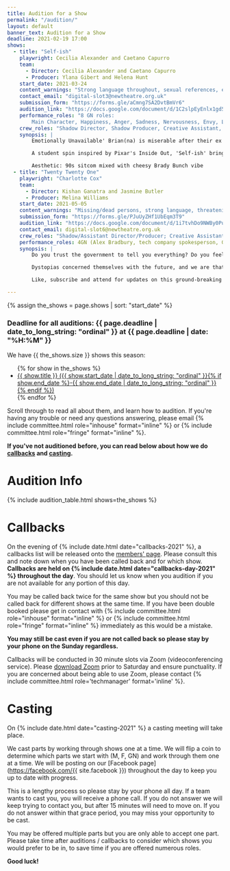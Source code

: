 ```yaml
---
title: Audition for a Show
permalink: "/audition/"
layout: default
banner_text: Audition for a Show
deadline: 2021-02-19 17:00
shows:
  - title: "Self-ish"
    playwright: Cecilia Alexander and Caetano Capurro 
    team: 
      - Director: Cecilia Alexander and Caetano Capurro
      - Producer: Ylana Gibert and Helena Hunt 
    start_date: 2021-03-24
    content_warnings: "Strong language throughout, sexual references, explores some sensitive topics such as loneliness and anxiety through a break up"
    contact_email: "digital-slot3@newtheatre.org.uk"
    submission_form: "https://forms.gle/aCmng7SA2DvtBmVr6"
    audition_link: "https://docs.google.com/document/d/1C2slpEyEnlx1gd5cDOBqIpnFZAec8SuCJYWehly7QAA/edit?usp=sharing"
    performance_roles: "8 GN roles: 
        Main Character, Happiness, Anger, Sadness, Nervousness, Envy, Love, Multi-role (Lust, Fatigue and others to be decided)"
    crew_roles: "Shadow Director, Shadow Producer, Creative Assistant, 2x Video Editors, Sound Designer, Publicity Assistant, Poster Designer"
    synopsis: |
        Emotionally Unavailable' Brian(na) is miserable after their ex dumps them, saying they don’t know how to feel. Although Brian(na) is not really sure what to do with that information, their emotions are livid and demand to be heard! They force Brian(na) into discussion and exploration of how they themselves feel and function, trying to find a way to make it through this tough time. 

        A student spin inspired by Pixar's Inside Out, 'Self-ish' brings an alternative way to view the complex happenings of the mind through light-hearted comedy and the beloved Zoom format.

        Aesthetic: 90s sitcom mixed with cheesy Brady Bunch vibe
  - title: "Twenty Twenty One"
    playwright: "Charlotte Cox"
    team:
      - Director: Kishan Ganatra and Jasmine Butler
      - Producer: Melina Williams
    start_date: 2021-05-05
    content_warnings: "Missing/dead persons, strong language, threatening/distressing themes"
    submission_form: "https://forms.gle/PJuUyZHf1UbEqm3T9"
    audition_link: "https://docs.google.com/document/d/1i7tvhDo9NWBy0PuUAelp81jpQETGPoTH6lC5XXNuahM/edit?usp=sharing"
    contact_email: digital-slot6@newtheatre.org.uk 
    crew_roles: "Shadow/Assistant Director/Producer; Creative Assistant; Video Editor, Sound Designer; Publicity Assistant; Poster Designer"
    performance_roles: 4GN (Alex Bradbury, tech company spokesperson, Government official (anonymous), news reporter )
    synopsis: |
        Do you trust the government to tell you everything? Do you feel as though you are being watched, even in the comfort of your own home? 

        Dystopias concerned themselves with the future, and we are that future. Watch Alex Bradbury tackle modern-day privacy issues in his latest episode of 'Brave New World', as he uncovers the truth about yet another exposed corporate lie. NDAs and Confidentiality Clauses can only hide the truth to an extent, and as Alex ventures deeper into the issue of the new TJE phone update, they discover that all is not as discussed in the media, nor released to the public. What has been framed to be a step forward in personal security and privacy measures for all Iphone users, reveals a far more suspicious story concerning contracted data protection leaks in collusion with the government. 

        Like, subscribe and attend for updates on this ground-breaking story.

--- 
```


{% assign the_shows = page.shows | sort: "start_date" %}

<h3 class="text-center h1">Deadline for all auditions: {{ page.deadline | date_to_long_string: "ordinal" }} at {{ page.deadline | date: "%H:%M" }}</h3>

We have {{ the_shows.size }} shows this season:
<ul>
{% for show in the_shows %}
<li><a href="#{{ show.title | slugify }}">{{ show.title }} ({{ show.start_date | date_to_long_string: "ordinal" }}{% if show.end_date %}-{{ show.end_date | date_to_long_string: "ordinal" }}{% endif %})</a></li>
{% endfor %}
</ul>

Scroll through to read all about them, and learn how to audition. If you're having any trouble or need any questions answering, please email {% include committee.html role="inhouse" format="inline" %} or {% include committee.html role="fringe" format="inline" %}.

**If you've not auditioned before, you can read below about how we do [callbacks](#callbacks) and [casting](#casting).**

# Audition Info
{% include audition_table.html shows=the_shows %}

# Callbacks

On the evening of {% include date.html date="callbacks-2021" %}, a callbacks list will be released onto the [members' page](https://www.facebook.com/groups/2747053805538161). Please consult this and note down when you have been called back and for which show. **Callbacks are held on {% include date.html date="callbacks-day-2021" %} throughout the day**. You should let us know when you audition if you are not available for any portion of this day.

You may be called back twice for the same show but you should not be called back for different shows at the same time. If you have been double booked please get in contact with {% include committee.html role="inhouse" format="inline" %} or {% include committee.html role="fringe" format="inline" %} immediately as this would be a mistake. 

**You may still be cast even if you are not called back so please stay by your phone on the Sunday regardless.**

Callbacks will be conducted in 30 minute slots via Zoom (videoconferencing service). Please [download Zoom](https://zoom.us) prior to Saturday and ensure punctuality. If you are concerned about being able to use Zoom, please contact {% include committee.html role='techmanager' format='inline' %}.

# Casting 

On {% include date.html date="casting-2021" %} a casting meeting will take place. 

We cast parts by working through shows one at a time. We will flip a coin to determine which parts we start with (M, F, GN) and work through them one at a time. We will be posting on our [Facebook page](https://facebook.com/{{ site.facebook }}) throughout the day to keep you up to date with progress.

This is a lengthy process so please stay by your phone all day. If a team wants to cast you, you will receive a phone call. If you do not answer we will keep trying to contact you, but after 15 minutes will need to move on. If you do not answer within that grace period, you may miss your opportunity to be cast.

You may be offered multiple parts but you are only able to accept one part. 
Please take time after auditions / callbacks to consider which shows you would prefer to be in, to save time if you are offered numerous roles.

**Good luck!**